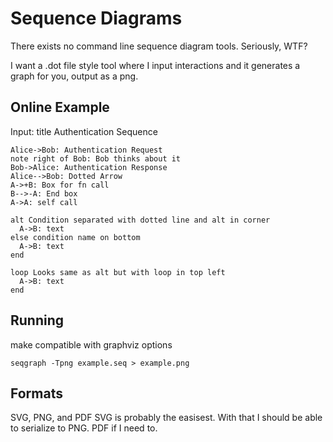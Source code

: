 Sequence Diagrams
==================

There exists no command line sequence diagram tools.
Seriously, WTF?

I want a .dot file style tool where I input interactions and it generates a graph for you, output as a png.

Online Example
-----------------
Input:
    title Authentication Sequence

    Alice->Bob: Authentication Request
    note right of Bob: Bob thinks about it
    Bob->Alice: Authentication Response
    Alice-->Bob: Dotted Arrow
    A->+B: Box for fn call
    B-->-A: End box
    A->A: self call

    alt Condition separated with dotted line and alt in corner
      A->B: text
    else condition name on bottom
      A->B: text
    end

    loop Looks same as alt but with loop in top left
      A->B: text
    end



[OnlineTool]:https://www.websequencediagrams.com/


Running
-----------
make compatible with graphviz options

    seqgraph -Tpng example.seq > example.png

Formats
-----------
SVG, PNG, and PDF
SVG is probably the easisest.
With that I should be able to serialize to PNG.
PDF if I need to.
